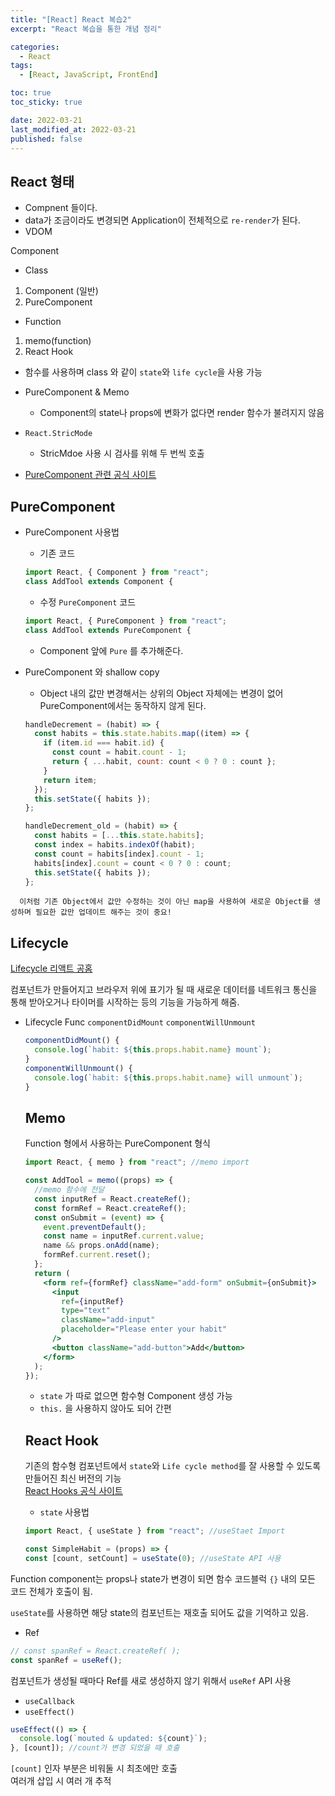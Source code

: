 ```yaml
---
title: "[React] React 복습2"
excerpt: "React 복습을 통한 개념 정리"

categories:
  - React
tags:
  - [React, JavaScript, FrontEnd]

toc: true
toc_sticky: true

date: 2022-03-21
last_modified_at: 2022-03-21
published: false
---
```


## React 형태

- Compnent 들이다.
- data가 조금이라도 변경되면 Application이 전체적으로 `re-render`가 된다.
- VDOM

Component

- Class

1. Component (일반)
2. PureComponent

- Function

1. memo(function)
2. React Hook

- 함수를 사용하며 class 와 같이 `state`와 `life cycle`을 사용 가능

- PureComponent & Memo
  - Component의 state나 props에 변화가 없다면 render 함수가 불려지지 않음
- `React.StricMode`

  - StricMdoe 사용 시 검사를 위해 두 번씩 호출

- [PureComponent 관련 공식 사이트](https://reactjs.org/docs/react-api.html#reactpurecomponent)

## PureComponent

- PureComponent 사용법

  - 기존 코드

  ```jsx
  import React, { Component } from "react";
  class AddTool extends Component {
  ```

  - 수정 `PureComponent` 코드

  ```jsx
  import React, { PureComponent } from "react";
  class AddTool extends PureComponent {
  ```

  - Component 앞에 `Pure` 를 추가해준다.

- PureComponent 와 shallow copy

  - Object 내의 값만 변경해서는 상위의 Object 자체에는 변경이 없어 PureComponent에서는 동작하지 않게 된다.

  ```jsx
  handleDecrement = (habit) => {
    const habits = this.state.habits.map((item) => {
      if (item.id === habit.id) {
        const count = habit.count - 1;
        return { ...habit, count: count < 0 ? 0 : count };
      }
      return item;
    });
    this.setState({ habits });
  };

  handleDecrement_old = (habit) => {
    const habits = [...this.state.habits];
    const index = habits.indexOf(habit);
    const count = habits[index].count - 1;
    habits[index].count = count < 0 ? 0 : count;
    this.setState({ habits });
  };
  ```

```
  이처럼 기존 Object에서 값만 수정하는 것이 아닌 map을 사용하여 새로운 Object를 생성하며 필요한 값만 업데이트 해주는 것이 중요!
```

## Lifecycle

[Lifecycle 리액트 공홈](https://reactjs.org/docs/state-and-lifecycle.html)

컴포넌트가 만들어지고 브라우저 위에 표기가 될 때 새로운 데이터를 네트워크 통신을 통해 받아오거나 타이머를 시작하는 등의 기능을 가능하게 해줌.

- Lifecycle Func
  `componentDidMount`
  `componentWillUnmount`

  ```jsx
  componentDidMount() {
    console.log(`habit: ${this.props.habit.name} mount`);
  }
  componentWillUnmount() {
    console.log(`habit: ${this.props.habit.name} will unmount`);
  }
  ```

  ## Memo

  Function 형에서 사용하는 PureComponent 형식

  ```jsx
  import React, { memo } from "react"; //memo import

  const AddTool = memo((props) => {
    //memo 함수에 전달
    const inputRef = React.createRef();
    const formRef = React.createRef();
    const onSubmit = (event) => {
      event.preventDefault();
      const name = inputRef.current.value;
      name && props.onAdd(name);
      formRef.current.reset();
    };
    return (
      <form ref={formRef} className="add-form" onSubmit={onSubmit}>
        <input
          ref={inputRef}
          type="text"
          className="add-input"
          placeholder="Please enter your habit"
        />
        <button className="add-button">Add</button>
      </form>
    );
  });
  ```

  - `state` 가 따로 없으면 함수형 Component 생성 가능
  - `this.` 을 사용하지 않아도 되어 간편

  ## React Hook

  기존의 함수형 컴포넌트에서 `state`와 `Life cycle method`를 잘 사용할 수 있도록 만들어진 최신 버전의 기능  
   [React Hooks 공식 사이트](https://reactjs.org/docs/hooks-intro.html)

  - `state` 사용법

  ```jsx
  import React, { useState } from "react"; //useStaet Import

  const SimpleHabit = (props) => {
  const [count, setCount] = useState(0); //useState API 사용
  ```

Function component는 props나 state가 변경이 되면 함수 코드블럭 `{}` 내의 모든 코드 전체가 호출이 됨.

`useState`를 사용하면 해당 state의 컴포넌트는 재호출 되어도 값을 기억하고 있음.

- Ref

```jsx
// const spanRef = React.createRef( );
const spanRef = useRef();
```

컴포넌트가 생성될 때마다 Ref를 새로 생성하지 않기 위해서 `useRef` API 사용

- `useCallback`
- `useEffect()`

```jsx
useEffect(() => {
  console.log(`mouted & updated: ${count}`);
}, [count]); //count가 변경 되었을 때 호출
```

`[count]` 인자 부분은 비워둘 시 최초에만 호출  
여러개 삽입 시 여러 개 추적
